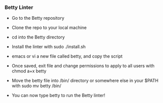 ### Betty Linter

 * Go to the Betty repository
 * Clone the repo to your local machine
 * cd into the Betty directory
 * Install the linter with sudo ./install.sh
 * emacs or vi a new file called betty, and copy the script

 * Once saved, exit file and change permissions to apply to all users with chmod a+x betty
 * Move the betty file into /bin/ directory or somewhere else in your $PATH with sudo mv betty /bin/
 * You can now type betty <filename> to run the Betty linter!



